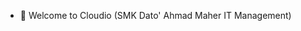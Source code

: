 - 👋 Welcome to Cloudio (SMK Dato' Ahmad Maher IT Management)

<!---
enterues-cloud/enterues-cloud is a ✨ special ✨ repository because its `README.md` (this file) appears on your GitHub profile.
You can click the Preview link to take a look at your changes.
--->

